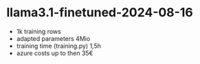 # llama3.1-finetuned-2024-08-16
- 1k training rows
- adapted parameters 4Mio
- training time (training.py) 1,5h
- azure costs up to then 35€